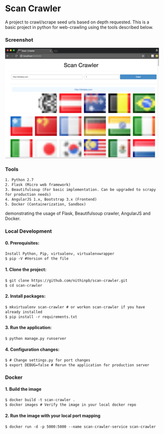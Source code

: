 # Scan Crawler

A project to crawl/scrape seed urls based on depth requested. This is a basic project in python for web-crawling using the tools described below. 

### Screenshot

![Scan Crawler](project/web/frontend/static/img/screenshot.png?raw=true "Scan Crawler Screenshot")

### Tools 

	1. Python 2.7
	2. Flask (Micro web framework)
	3. Beautifulsoup (For basic implementation. Can be upgraded to scrapy for production needs)
	4. AngularJS 1.x, Bootstrap 3.x (Frontend)
	5. Docker (Containerization, Sandbox)

demonstrating the usage of Flask, Beautifulsoup crawler, AngularJS and Docker. 

### Local Development

#### 0. Prerequisites: 

	Install Python, Pip, virtualenv, virtualenvwrapper
	$ pip -V #Version of the file

#### 1. Clone the project:

	$ git clone https://github.com/nithinpb/scan-crawler.git
	$ cd scan-crawler

#### 2. Install packages:

	$ mkvirtualenv scan-crawler # or workon scan-crawler if you have already installed
	$ pip install -r requirements.txt

#### 3. Run the application:

	$ python manage.py runserver

#### 4. Configuration changes:
	$ # Change settings.py for port changes
	$ export DEBUG=false # Rerun the application for production server

### Docker 

#### 1. Build the image

	$ docker build -t scan-crawler .
	$ docker images # Verify the image in your local docker repo

#### 2. Run the image with your local port mapping	

	$ docker run -d -p 5000:5000 --name scan-crawler-service scan-crawler
